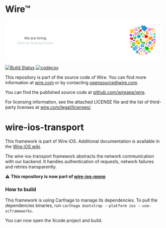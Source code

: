 # Wire™

[![Wire logo](https://github.com/wireapp/wire/blob/master/assets/header-small.png?raw=true)](https://wire.com/jobs/)

[![Build Status](https://dev.azure.com/wireswiss/Wire%20iOS/_apis/build/status/Frameworks/wire-ios-transport?branchName=develop)](https://dev.azure.com/wireswiss/Wire%20iOS/_build/latest?definitionId=19&branchName=develop) [![codecov](https://codecov.io/gh/wireapp/wire-ios-transport/branch/develop/graph/badge.svg)](https://codecov.io/gh/wireapp/wire-ios-transport)


This repository is part of the source code of Wire. You can find more information at [wire.com](https://wire.com) or by contacting opensource@wire.com.

You can find the published source code at [github.com/wireapp/wire](https://github.com/wireapp/wire).

For licensing information, see the attached LICENSE file and the list of third-party licenses at [wire.com/legal/licenses/](https://wire.com/legal/licenses/).

# wire-ios-transport

This framework is part of Wire iOS. Additional documentation is available in the [Wire iOS wiki](https://github.com/wireapp/wire-ios/wiki).

The wire-ios-transport framework abstracts the network communication with our backend. It handles authentication of requests, network failures and retries transparently.

⚠️ **This repository is now part of [wire-ios-mono](https://github.com/wireapp/wire-ios-mono)**

### How to build

This framework is using Carthage to manage its dependencies. To pull the dependencies binaries, run `carthage bootstrap --platform ios --use-xcframeworks`.

You can now open the Xcode project and build.
